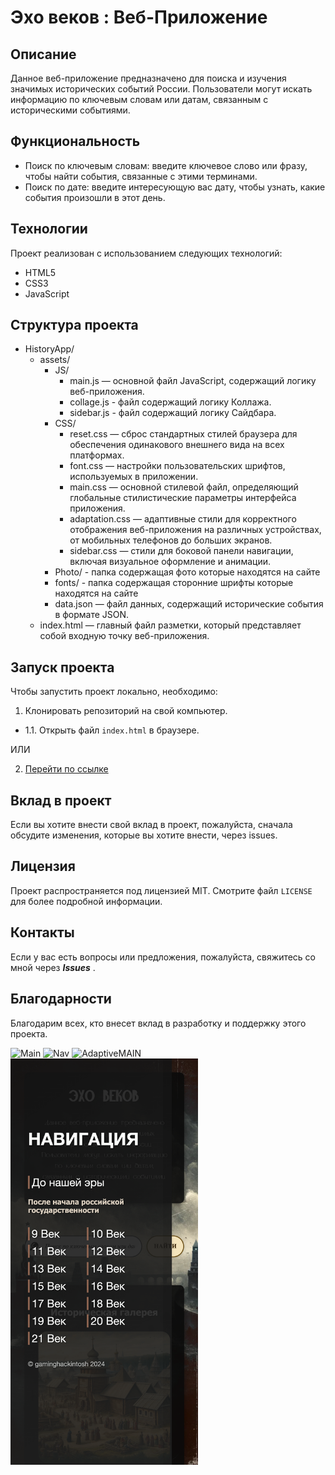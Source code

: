 # Эхо веков : Веб-Приложение

## Описание

Данное веб-приложение предназначено для поиска и изучения значимых исторических событий России. Пользователи могут искать информацию по ключевым словам или датам, связанным с историческими событиями.

## Функциональность

- Поиск по ключевым словам: введите ключевое слово или фразу, чтобы найти события, связанные с этими терминами.
- Поиск по дате: введите интересующую вас дату, чтобы узнать, какие события произошли в этот день.

## Технологии

Проект реализован с использованием следующих технологий:

- HTML5
- CSS3
- JavaScript

## Структура проекта

- HistoryApp/
  - assets/
    - JS/
      - main.js — основной файл JavaScript, содержащий логику веб-приложения.
      - collage.js - файл содержащий логику Коллажа.
      - sidebar.js - файл содержащий логику Сайдбара.
    - CSS/
      - reset.css — сброс стандартных стилей браузера для обеспечения одинакового внешнего вида на всех платформах.
      - font.css — настройки пользовательских шрифтов, используемых в приложении.
      - main.css — основной стилевой файл, определяющий глобальные стилистические параметры интерфейса приложения.
      - adaptation.css — адаптивные стили для корректного отображения веб-приложения на различных устройствах, от мобильных телефонов до больших экранов.
      - sidebar.css — стили для боковой панели навигации, включая визуальное оформление и анимации.
    - Photo/ - папка содержащая фото которые находятся на сайте
    - fonts/ - папка содержащая сторонние шрифты которые находятся на сайте
    - data.json — файл данных, содержащий исторические события в формате JSON.
  - index.html — главный файл разметки, который представляет собой входную точку веб-приложения.

## Запуск проекта

Чтобы запустить проект локально, необходимо:

1. Клонировать репозиторий на свой компьютер.

- 1.1. Открыть файл `index.html` в браузере.

ИЛИ

2. [Перейти по ссылке](https://gaminghackintosh.github.io/HistoryApp-Web-Version/)

## Вклад в проект

Если вы хотите внести свой вклад в проект, пожалуйста, сначала обсудите изменения, которые вы хотите внести, через issues.

## Лицензия

Проект распространяется под лицензией MIT. Смотрите файл `LICENSE` для более подробной информации.

## Контакты

Если у вас есть вопросы или предложения, пожалуйста, свяжитесь со мной через ***Issues*** .

## Благодарности

Благодарим всех, кто внесет вклад в разработку и поддержку этого проекта.

<img src="assets/photo/readmePhoto/MainREADME.png" alt="Main">
<img src="assets/photo/readmePhoto/NavREADME.png" alt="Nav">

<img src="assets/photo/readmePhoto/AdaptativeMainREADME.png" width="300" alt="AdaptiveMAIN">
<img src="assets/photo/readmePhoto/AdaptiveNavREADME.png" width="300" alt="AdaptiveNAV">
